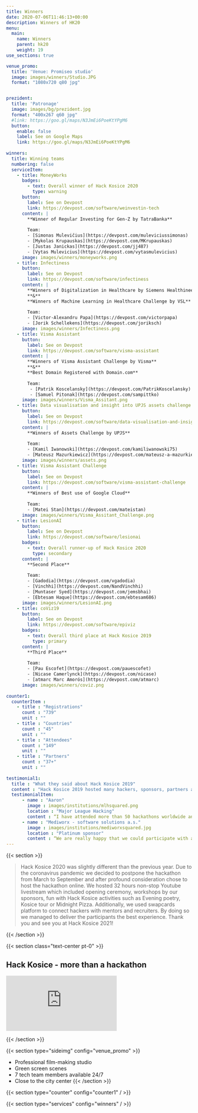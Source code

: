 ```yaml
---
title: Winners
date: 2020-07-06T11:46:13+00:00
description: Winners of HK20
menu:
  main:
    name: Winners
    parent: hk20
    weight: 19
use_sections: true

venue_promo:
  title: 'Venue: Promiseo studio'
  image: images/winners/Studio.JPG
  format: "1080x720 q80 jpg"


prezident:
  title: 'Patronage'
  image: images/bg/prezident.jpg
  format: "400x267 q60 jpg"
  #link: https://goo.gl/maps/N3JmEi6PoeKtYPgM6
  button:
    enable: false
    label: See on Google Maps
    link: https://goo.gl/maps/N3JmEi6PoeKtYPgM6
    
winners:
  title: Winning teams
  numbering: false
  serviceItem:
    - title: MoneyWorks
      badges:
        - text: Overall winner of Hack Kosice 2020
          type: warning
      button:
        label: See on Devpost
        link: https://devpost.com/software/weinvestin-tech
      content: |
        **Winner of Regular Investing for Gen-Z by TatraBanka**
        
        Team:
        - [Simonas Mulevičius](https://devpost.com/muleviciussimonas)
        - [Mykolas Krupauskas](https://devpost.com/MKrupauskas)
        - [Justas Janickas](https://devpost.com/jj487)
        - [Vytas Mulevicius](https://devpost.com/vytasmulevicius)
      image: images/winners/moneyworks.png
    - title: Infectiness
      button:
        label: See on Devpost
        link: https://devpost.com/software/infectiness
      content: |
        **Winners of Digitalization in Healthcare by Siemens Healthineers**       
        **&**
        **Winners of Machine Learning in Healthcare Challenge by VSL** 
        
        Team:
        - [Victor-Alexandru Papa](https://devpost.com/victorpapa)
        - [Jorik Schellekens](https://devpost.com/joriksch)
      image: images/winners/Infectiness.png
    - title: Visma Assistant
      button:
        label: See on Devpost
        link: https://devpost.com/software/visma-assistant
      content: |
        **Winners of Visma Assistant Challenge by Visma**
        **&**
        **Best Domain Registered with Domain.com** 
        
        Team:
         - [Patrik Koscelansky](https://devpost.com/PatrikKoscelansky)
         - [Samuel Pitonak](https://devpost.com/sampittko)
      image: images/winners/Visma_Assitant.png
    - title: Data visualisation and insight into UPJS assets challenge
      button:
        label: See on Devpost
        link: https://devpost.com/software/data-visualisation-and-insight-into-upjs-assets-challenge
      content: |
        **Winners of Assets Challenge by UPJS**
        
        Team: 
        - [Kamil Iwanowski](https://devpost.com/kamiliwanowski75)
        - [Mateusz Mazurkiewicz](https://devpost.com/mateusz-a-mazurkiewicz)
      image: images/winners/assets.png
    - title: Visma Assistant Challenge
      button:
        label: See on Devpost
        link: https://devpost.com/software/visma-assistant-challenge
      content: |
        **Winners of Best use of Google Cloud**
        
        Team:
        - [Matei Stan](https://devpost.com/mateistan)
      image: images/winners/Visma_Assitant_Challenge.png
    - title: LesionAI
      button:
        label: See on Devpost
        link: https://devpost.com/software/lesionai
      badges:
        - text: Overall runner-up of Hack Kosice 2020
          type: secondary
      content: |
        **Second Place**
        
        Team:
        - [Gadodia](https://devpost.com/vgadodia)
        - [Vinchhi](https://devpost.com/NandVinchhi)
        - [Muntaser Syed](https://devpost.com/jemsbhai)
        - [Ebtesam Haque](https://devpost.com/ebtesam686)
      image: images/winners/LesionAI.png
    - title: coViz19
      button:
        label: See on Devpost
        link: https://devpost.com/software/epiviz
      badges:
        - text: Overall third place at Hack Kosice 2019
          type: primary
      content: |
        **Third Place**
        
        Team:
        - [Pau Escofet](https://devpost.com/pauescofet)
        - [Nicase Camerlynck](https://devpost.com/nicase)
        - [atmarc Marc Amorós](https://devpost.com/atmarc)
      image: images/winners/coviz.png
      
counter1:
  counterItem :
    - title : "Registrations"
      count : "739"
      unit : ""
    - title : "Countries"
      count : "45"
      unit : ""
    - title : "Attendees"
      count : "149"
      unit : ""
    - title : "Partners"
      count : "37+"
      unit : ""
      
testimonial1:
  title : "What they said about Hack Kosice 2019"
  content : "Hack Kosice 2019 hosted many hackers, sponsors, partners and friends. Here is what some of them said about the event."
  testimonialItem:
      - name : "Aaron"
        image : images/institutions/mlhsquared.png
        location : "Major League Hacking"
        content : “I have attended more than 50 hackathons worldwide and Hack Kosice is among the best events I have been t”
      - name : "Mediworx - software solutions a.s."
        image : images/institutions/mediworxsquared.jpg
        location : "Platinum sponsor"
        content : “We are really happy that we could participate with all of you. It was definitely a great weekend with a lot of positive energy. As the first-timers in organization, it was done on very high level - you are professionals :-) Many thanks to all of you, honestly best event we took part on for a long time :-)”
---
```


{{< section >}}
<blockquote class="blockquote">

Hack Kosice 2020 was slightly different than the previous year. Due to the coronavirus pandemic we decided to postpone the hackathon from March to September and after profound consideration chose to host the hackathon online. We hosted 32 hours non-stop Youtube livestream which included opening ceremony, workshops by our sponsors, fun with Hack Kosice activities such as Evening poetry, Kosice tour or Midnight Pizza. Additionally, we used swapcards platform to connect hackers with mentors and recruiters. By doing so we managed to deliver the participants the best experience. Thank you and see you at Hack Kosice 2021!

</blockquote>
{{< /section >}}

{{< section class="text-center pt-0" >}}

## Hack Kosice - more than a hackathon

<div class="col-lg-6 mt-5 d-inline-block">
  <div class="aspect-16-9">
    <iframe src="https://www.youtube.com/embed/b4oVTWkvXyk" frameborder="0" allowfullscreen="true" class="aspect-box"></iframe>
  </div>
</div>

{{< /section >}}


{{< section type="sideimg" config="venue_promo" >}}
- Professional film-making studio
- Green screen scenes
- 7 tech team members available 24/7
- Close to the city center
{{< /section >}}

{{< section type="counter" config="counter1" / >}}




{{< section type="services" config="winners" / >}}

